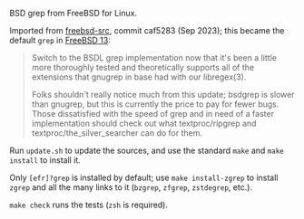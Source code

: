 BSD grep from FreeBSD for Linux.

Imported from [freebsd-src], commit caf5283 (Sep 2023); this became the default
`grep` in [FreeBSD 13]:

> Switch to the BSDL grep implementation now that it's been a little more
> thoroughly tested and theoretically supports all of the extensions that
> gnugrep in base had with our libregex(3).
>
> Folks shouldn't really notice much from this update; bsdgrep is slower than
> gnugrep, but this is currently the price to pay for fewer bugs. Those
> dissatisfied with the speed of grep and in need of a faster implementation
> should check out what textproc/ripgrep and textproc/the_silver_searcher can do
> for them.

Run `update.sh` to update the sources, and use the standard `make` and `make
install` to install it.

Only `[efr]?grep` is installed by default; use `make install-zgrep` to install
`zgrep` and all the many links to it (`bzgrep`, `zfgrep`, `zstdegrep`, etc.).

`make check` runs the tests (`zsh` is required).

[freebsd-src]: https://github.com/freebsd/freebsd-src/tree/main/usr.bin/grep
[FreeBSD 13]: https://cgit.freebsd.org/src/commit/?id=b82a9ec5f53e
